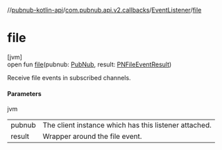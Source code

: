 //[pubnub-kotlin-api](../../../index.md)/[com.pubnub.api.v2.callbacks](../index.md)/[EventListener](index.md)/[file](file.md)

# file

[jvm]\
open fun [file](file.md)(pubnub: [PubNub](../../com.pubnub.api/-pub-nub/index.md), result: [PNFileEventResult](../../com.pubnub.api.models.consumer.pubsub.files/-p-n-file-event-result/index.md))

Receive file events in subscribed channels.

#### Parameters

jvm

| | |
|---|---|
| pubnub | The client instance which has this listener attached. |
| result | Wrapper around the file event. |
